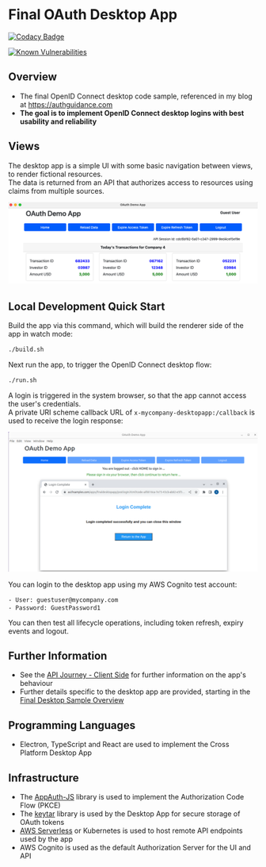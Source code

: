 # Final OAuth Desktop App

[![Codacy Badge](https://api.codacy.com/project/badge/Grade/4c74baaeb2de4d4189800314630d7522)](https://app.codacy.com/gh/gary-archer/oauth.desktopsample.final?utm_source=github.com&utm_medium=referral&utm_content=gary-archer/oauth.desktopsample.final&utm_campaign=Badge_Grade)

[![Known Vulnerabilities](https://snyk.io/test/github/gary-archer/oauth.desktopsample.final/badge.svg)](https://snyk.io/test/github/gary-archer/oauth.desktopsample.final)

## Overview

* The final OpenID Connect desktop code sample, referenced in my blog at https://authguidance.com
* **The goal is to implement OpenID Connect desktop logins with best usability and reliability**

## Views

The desktop app is a simple UI with some basic navigation between views, to render fictional resources.\
The data is returned from an API that authorizes access to resources using claims from multiple sources.

![Desktop App Views](./doc/views.png)

## Local Development Quick Start

Build the app via this command, which will build the renderer side of the app in watch mode:

```bash
./build.sh
```

Next run the app, to trigger the OpenID Connect desktop flow:

```bash
./run.sh
```

A login is triggered in the system browser, so that the app cannot access the user's credentials.\
A private URI scheme callback URL of `x-mycompany-desktopapp:/callback` is used to receive the login response:

![Desktop App Login](./doc/login.png)

You can login to the desktop app using my AWS Cognito test account:

```text
- User: guestuser@mycompany.com
- Password: GuestPassword1
```

You can then test all lifecycle operations, including token refresh, expiry events and logout.

## Further Information

* See the [API Journey - Client Side](https://authguidance.com/api-journey-client-side/) for further information on the app's behaviour
* Further details specific to the desktop app are provided, starting in the [Final Desktop Sample Overview](https://authguidance.com/final-desktop-sample-overview/)

## Programming Languages

* Electron, TypeScript and React are used to implement the Cross Platform Desktop App

## Infrastructure

* The [AppAuth-JS](https://github.com/openid/AppAuth-JS/blob/master/README.md) library is used to implement the Authorization Code Flow (PKCE)
* The [keytar](https://github.com/atom/node-keytar) library is used by the Desktop App for secure storage of OAuth tokens
* [AWS Serverless](https://github.com/gary-archer/oauth.apisample.serverless) or Kubernetes is used to host remote API endpoints used by the app
* AWS Cognito is used as the default Authorization Server for the UI and API

